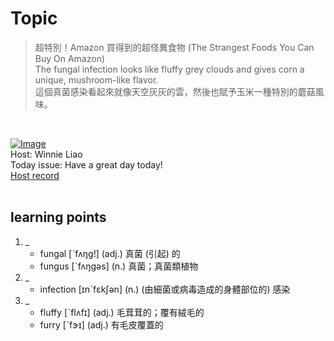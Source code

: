# Topic

> 超特別！Amazon 買得到的超怪異食物 (The Strangest Foods You Can Buy On Amazon) <br>
> The fungal infection looks like fluffy grey clouds and gives corn a unique, mushroom-like flavor. <br>
> 這個真菌感染看起來就像天空灰灰的雲，然後也賦予玉米一種特別的蘑菇風味。

 <br>

[![Image](https://cdn.voicetube.com/assets/thumbnails/Nan7gMI0hQg.jpg)](https://www.youtube.com/embed/Nan7gMI0hQg?rel=0&showinfo=0&cc_load_policy=0&controls=1&autoplay=1&iv_load_policy=3&playsinline=1&wmode=transparent&start=145&end=149&enablejsapi=1&origin=https://tw.voicetube.com&widgetid=1)<br>
Host: Winnie Liao
<br>Today issue: Have a great day today!
<br>
[Host record](https://cdn.voicetube.com/tmp/everyday_records/callmeboss901/2757.mp3)
<br><br>
## learning points
1. _
	* fungal [ˋfʌŋg!] (adj.) 真菌 (引起) 的
	* fungus [ˋfʌŋgəs] (n.) 真菌；真菌類植物
2. _
	* infection [ɪnˋfɛkʃən] (n.) (由細菌或病毒造成的身體部位的) 感染
3. _
	* fluffy [ˋflʌfɪ] (adj.) 毛茸茸的；覆有絨毛的
	* furry [ˋfɝɪ] (adj.) 有毛皮覆蓋的
